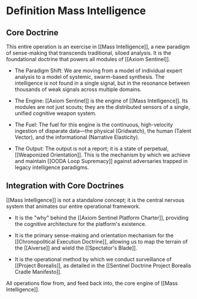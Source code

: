 # Definition Mass Intelligence

## Core Doctrine

This entire operation is an exercise in [[Mass Intelligence]], a new paradigm of sense-making that transcends traditional, siloed analysis. It is the foundational doctrine that powers all modules of [[Axiom Sentinel]].

- The Paradigm Shift: We are moving from a model of individual expert analysis to a model of systemic, swarm-based synthesis. The intelligence is not found in a single signal, but in the resonance between thousands of weak signals across multiple domains.
    
- The Engine: [[Axiom Sentinel]] is the engine of [[Mass Intelligence]]. Its modules are not just scouts; they are the distributed sensors of a single, unified cognitive weapon system.
    
- The Fuel: The fuel for this engine is the continuous, high-velocity ingestion of disparate data—the physical (Gridwatch), the human (Talent Vector), and the informational (Narrative Elasticity).
    
- The Output: The output is not a report; it is a state of perpetual, [[Weaponized Orientation]]. This is the mechanism by which we achieve and maintain [[OODA Loop Supremacy]] against adversaries trapped in legacy intelligence paradigms.
    

## Integration with Core Doctrines

[[Mass Intelligence]] is not a standalone concept; it is the central nervous system that animates our entire operational framework.

- It is the "why" behind the [[Axiom Sentinel Platform Charter]], providing the cognitive architecture for the platform's existence.
    
- It is the primary sense-making and orientation mechanism for the [[Chronopolitical Execution Doctrine]], allowing us to map the terrain of the [[Aiverse]] and wield the [[Spectator's Blade]].
    
- It is the operational method by which we conduct surveillance of [[Project Borealis]], as detailed in the [[Sentinel Doctrine Project Borealis Cradle Manifesto]].
    

All operations flow from, and feed back into, the core engine of [[Mass Intelligence]].